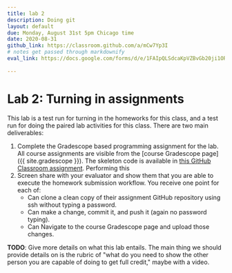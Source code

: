 ```yaml
---
title: lab 2
description: Doing git
layout: default
due: Monday, August 31st 5pm Chicago time
date: 2020-08-31
github_link: https://classroom.github.com/a/mCw7Yp3I
# notes get passed through markdownify
eval_link: https://docs.google.com/forms/d/e/1FAIpQLSdcaKpVZBvGb20ji1OR1rB0xQKsA6tHsB0Jwq-i-LKhWJ1N9g/viewform
 
---
```


# Lab 2: Turning in assignments

This lab is a test run for turning in the homeworks for this class, and
a test run for doing the paired lab activities for this class.
There are two main deliverables:
1. Complete the Gradescope based programming assignment for the lab. All
   course assignments are visible from the [course Gradescope page]({{
   site.gradescope }}). The skeleton code is
   available in [this GitHub Classroom assignment]({{github_link}}).
   Performing this 
2. Screen share with your evaluator and show them that you are able to
   execute the homework submission workflow. You receive one point for
   each of:
   * Can clone a clean copy of their assignment GitHub repository using
     ssh without typing a password.
   * Can make a change, commit it, and push it (again no password
     typing).
   * Can Navigate to the course Gradescope page and upload those
     changes.

**TODO**: Give more details on what this lab entails. The main thing we
should provide details on is the rubric of "what do you need to show the
other person you are capable of doing to get full credit," maybe with a
video.